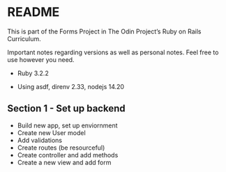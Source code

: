 # README

This is part of the Forms Project in The Odin Project’s Ruby on Rails Curriculum. 

Important notes regarding versions as well as personal notes. Feel free to use however you need.

* Ruby 3.2.2

* Using asdf, direnv 2.33, nodejs 14.20

## Section 1 - Set up backend
- Build new app, set up enviornment 
- Create new User model 
- Add validations
- Create routes (be resourceful)
- Create controller and add methods
- Create a new view and add form 

